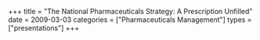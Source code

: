 +++
title = "The National Pharmaceuticals Strategy: A Prescription Unfilled"
date = 2009-03-03
categories = ["Pharmaceuticals Management"]
types = ["presentations"]
+++
